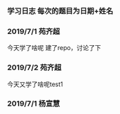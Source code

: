 ### 学习日志 每次的题目为日期+姓名

### 2019/7/1 苑齐超
今天学了啥呢 
建了repo，讨论了下   

### 2019/7/2 苑齐超
今天又学了啥呢test1

### 2019/7/1 杨宣慧
